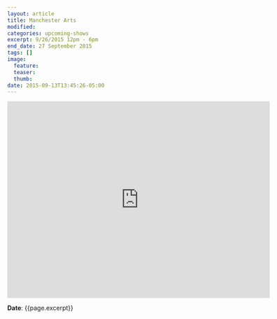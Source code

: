 ```yaml
---
layout: article
title: Manchester Arts
modified:
categories: upcoming-shows
excerpt: 9/26/2015 12pm - 6pm
end_date: 27 September 2015
tags: []
image:
  feature:
  teaser:
  thumb:
date: 2015-09-13T13:45:26-05:00
---
```


<iframe src="https://www.google.com/maps/embed?pb=!1m18!1m12!1m3!1d3118.6715242977675!2d-90.51268809999999!3d38.5874114!2m3!1f0!2f0!3f0!3m2!1i1024!2i768!4f13.1!3m3!1m2!1s0x87d8d3ecd88c611b%3A0x40975e9da1389bad!2sManchester+Parks+%26+Recreation!5e0!3m2!1sen!2sus!4v1442195894604" width="600" height="450" frameborder="0" style="border:0" allowfullscreen></iframe>

**Date**: {{page.excerpt}}
